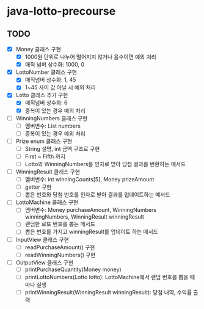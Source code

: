 # java-lotto-precourse

## TODO

- [x] Money 클래스 구현
  - [x] 1000원 단위로 나누어 떨어지지 않거나 음수이면 예외 처리
  - [x] 매직 넘버 상수화: 1000, 0

- [x] LottoNumber 클래스 구현
  - [x] 매직넘버 상수화: 1, 45
  - [x] 1~45 사이 값 아닐 시 예외 처리

- [x] Lotto 클래스 추가 구현
  - [x] 매직넘버 상수화: 6
  - [x] 중복이 있는 경우 예외 처리

- [ ] WinningNumbers 클래스 구현
  - [ ] 멤버변수: List<Integer> numbers
  - [ ] 중복이 있는 경우 예외 처리

- [ ] Prize enum 클래스 구현
  - [ ] String 설명, int 금액 구조로 구현
  - [ ] First ~ Fifth 까지
  - [ ] Lotto와 WinningNumbers를 인자로 받아 당첨 결과를 반환하는 메서드

- [ ] WinningResult 클래스 구현
  - [ ] 멤버변수: int winningCounts[5], Money prizeAmount
  - [ ] getter 구현
  - [ ] 뽑은 번호와 당첨 번호를 인자로 받아 결과를 업데이트하는 메서드

- [ ] LottoMachine 클래스 구현
  - [ ] 멤버변수: Money purchaseAmount, WinningNumbers winningNumbers, WinningResult winningResult
  - [ ] 랜덤한 로또 번호를 뽑는 메서드
  - [ ] 뽑은 번호를 가지고 winningResult를 업데이트 하는 메서드

- [ ] InputView 클래스 구현
  - [ ] readPurchaseAmount() 구현
  - [ ] readWinningNumbers() 구현

- [ ] OutputView 클래스 구현
  - [ ] printPurchaseQuantity(Money money)
  - [ ] printLottoNumbers(Lotto lotto): LottoMachine에서 랜덤 번호를 뽑을 때마다 실행
  - [ ] printWinningResult(WinningResult winningResult): 당첨 내역, 수익률 출력
